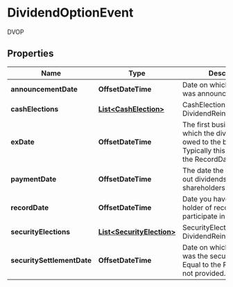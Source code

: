 

# DividendOptionEvent

DVOP

## Properties

| Name | Type | Description | Notes |
|------------ | ------------- | ------------- | -------------|
|**announcementDate** | **OffsetDateTime** | Date on which the dividend was announced / declared. |  [optional] |
|**cashElections** | [**List&lt;CashElection&gt;**](CashElection.md) | CashElection for this DividendReinvestmentEvent |  |
|**exDate** | **OffsetDateTime** | The first business day on which the dividend is not owed to the buying party.  Typically this is T-1 from the RecordDate. |  |
|**paymentDate** | **OffsetDateTime** | The date the company pays out dividends to shareholders. |  |
|**recordDate** | **OffsetDateTime** | Date you have to be the holder of record in order to participate in the tender. |  [optional] |
|**securityElections** | [**List&lt;SecurityElection&gt;**](SecurityElection.md) | SecurityElection for this DividendReinvestmentEvent |  |
|**securitySettlementDate** | **OffsetDateTime** | Date on which the dividend was the security settles. Equal to the PaymentDate if not provided. |  [optional] |



